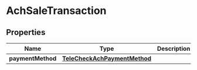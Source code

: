 

# AchSaleTransaction

## Properties

Name | Type | Description | Notes
------------ | ------------- | ------------- | -------------
**paymentMethod** | [**TeleCheckAchPaymentMethod**](TeleCheckAchPaymentMethod.md) |  | 



